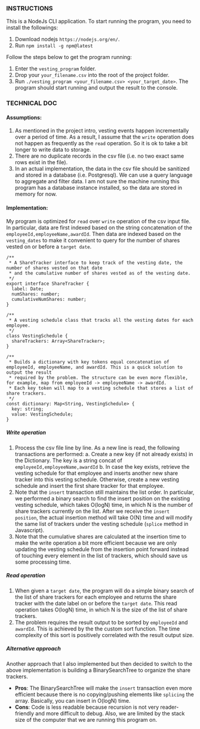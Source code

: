 ### INSTRUCTIONS
This is a NodeJs CLI application. To start running the program, you need to install the followings:
1. Download nodejs `https://nodejs.org/en/`.
2. Run `npm install -g npm@latest` 

Follow the steps below to get the program running:

1. Enter the `vesting_program` folder.
2. Drop your `your_filename.csv` into the root of the project folder. 
3. Run `./vesting_program <your_filename.csv> <your_target_date>`. The program should start running and output the result to the console.

### TECHNICAL DOC

#### Assumptions:
1. As mentioned in the project intro, vesting events happen incrementally over a period of time. As a result, I assume that the `write` operation does not happen as frequently as the `read` operation. So it is ok to take a bit longer to write data to storage.
2. There are no duplicate records in the csv file (i.e. no two exact same rows exist in the file). 
3. In an actual implementation, the data in the csv file should be sanitized and stored in a database (i.e. Postgresql). We can use a query language to aggregate and filter data. I am not sure the machine running this program has a database instance installed, so the data are stored in memory for now.


#### Implementation:
My program is optimized for `read` over `write` operation of the csv input file. In particular, data are first indexed based on the string concatenation of the `employeeId,employeeName,awardId`. Then data are indexed based on the `vesting_dates` to make it convenient to query for the number of shares vested on or before a `target date`.

~~~~
/**
 * A ShareTracker interface to keep track of the vesting date, the number of shares vested on that date
 * and the cumulative number of shares vested as of the vesting date.
 */
export interface ShareTracker {
  label: Date;
  numShares: number;
  cumulativeNumShares: number;
}

/**
 * A vesting schedule class that tracks all the vesting dates for each employee.
 */
class VestingSchedule {
  shareTrackers: Array<ShareTracker>;
}

/**
 * Builds a dictionary with key tokens equal concatenation of employeeId, employeeName, and awardId. This is a quick solution to output the result
 * required by the problem. The structure can be even more flexible, for example, map from employeeId -> employeeName -> awardId.
 * Each key token will map to a vesting schedule that stores a list of share trackers.
 */
const dictionary: Map<String, VestingSchedule> {
  key: string;
  value: VestingSchedule;
}
~~~~

##### Write operation
1. Process the csv file line by line. As a new line is read, the following transactions are performed:
  a.  Create a new key (if not already exists) in the Dictionary. The key is a string concat of `employeeId,employeeName,awardId`
  b.  In case the key exists, retrieve the vesting schedule for that employee and inserts another new share tracker into this vesting schedule. Otherwise, create a new vesting schedule and insert the first share tracker for that employee.
2. Note that the `insert` transaction still maintains the list order. In particular, we performed a binary search to find the insert position on the existing vesting schedule, which takes O(logN) time, in which N is the number of share trackers currently on the list. After we receive the `insert position`, the actual insertion method will take O(N) time and will modify the same list of trackers under the vesting schedule (`splice` method in Javascript).
3. Note that the cumulative shares are calculated at the insertion time to make the write operation a bit more efficient because we are only updating the vesting schedule from the insertion point forward instead of touching every element in the list of trackers, which should save us some processing time.

##### Read operation
1. When given a `target date`, the program will do a simple binary search of the list of share trackers for each employee and returns the share tracker with the date label on or before the `target date`. This read operation takes O(logN) time, in which N is the size of the list of share trackers.
2. The problem requires the result output to be sorted by `employeeId` and `awardId`. This is achieved by the the custom sort function. The time complexity of this sort is positively correlated with the result output size.

##### Alternative approach
Another approach that I also implemented but then decided to switch to the above implementation is building a BinarySearchTree to organize the share trackers. 
* **Pros**: The BinarySearchTree will make the `insert` transaction even more efficient because there is no copying/pushing elements like `splicing` the array. Basically, you can insert in O(logN) time.
* **Cons**: Code is less readable because recursion is not very reader-friendly and more difficult to debug. Also, we are limited by the stack size of the computer that we are running this program on.